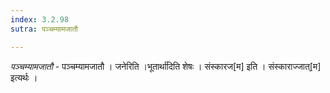 ```yaml
---
index: 3.2.98
sutra: पञ्चम्यामजातौ

---
```

_पञ्चम्यामजातौ_ - पञ्चम्यामजातौ । जनेरिति ।भूतार्था॑दिति शेषः । संस्कारज[म] इति । संस्काराज्जात्[म] इत्यर्थः ।